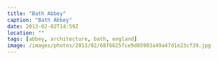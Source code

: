 ```yaml
---
title: "Bath Abbey"
caption: "Bath Abbey"
date: 2013-02-02T14:59Z
location: ""
tags: [abbey, architecture, bath, england]
image: /images/photos/2013/02/68f6625fce9d85903a49a47d1e23cf39.jpg
---
```

